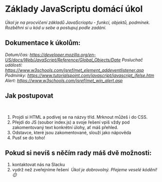# Základy JavaScriptu domácí úkol
*Úkol je na procvičení základů JavaScrioptu - funkcí, objektů, podmínek. Rozběhni si u kód u sebe a postupuj podle zadání.*

## Dokumentace k úkolům:
*Datum/čas: https://developer.mozilla.org/en-US/docs/Web/JavaScript/Reference/Global_Objects/Date*
*Posluchač událostí: https://www.w3schools.com/jsref/met_element_addeventlistener.asp*
*Podmínky: https://www.tutorialspoint.com/javascript/javascript_ifelse.htm*
*Alert: https://www.w3schools.com/jsref/met_win_alert.asp*

## Jak postupovat
​
1. Projdi si HTML a podívej se na názvy tříd. Mrknout můžeš i do CSS.
2. Přejdi do JS (soubor index.js) a svoje řešení vpiš vždy pod zakomentovaný text konkrétní úlohy, ať máš přehled.
3. Odstavce, které jsou zakomentované, slouží jako nápověda
5. Pusť se do toho!

## Pokud si nevíš s něčím rady máš dvě možnosti:
1. kontaktovat nás na Slacku
2. vydrž než zveřejníme řešení
​
*Úkol je dobrovolný.*
*Přejeme veselé kódění! 😊*